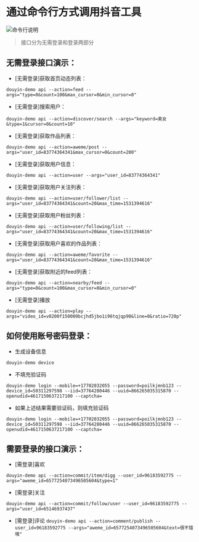 # 通过命令行方式调用抖音工具

![命令行说明](http://wx2.sinaimg.cn/mw690/0060lm7Tly1ft7n3036r4j30gs085t9v.jpg)

>接口分为无需登录和登录两部分


## 无需登录接口演示：
+ [无需登录]获取首页动态列表：

`douyin-demo api --action=feed --args="type=0&count=100&max_cursor=0&min_cursor=0"`

+ [无需登录]搜索用户：

`douyin-demo api --action=discover/search --args="keyword=美女&type=1&cursor=0&count=10"`

+ [无需登录]获取作品列表：

`douyin-demo api --action=aweme/post --args="user_id=83774364341&max_cursor=0&count=200"`

+ [无需登录]获取用户信息：

`douyin-demo api --action=user --args="user_id=83774364341"`

+ [无需登录]获取用户关注列表：

`douyin-demo api --action=user/follower/list --args="user_id=83774364341&count=20&max_time=1531394616"`

+ [无需登录]获取用户粉丝列表：

`douyin-demo api --action=user/following/list --args="user_id=83774364341&count=20&max_time=1531394616"`

+ [无需登录]获取用户喜欢的作品列表：

`douyin-demo api --action=aweme/favorite --args="user_id=83774364341&count=20&max_time=1531394616"`

+ [无需登录]获取附近的feed列表：

`douyin-demo api --action=nearby/feed --args="type=0&count=100&max_cursor=0&min_cursor=0"`


+ [无需登录]播放 

`douyin-demo api --action=play --args="video_id=v0200f150000bcjhd5jbo1i96tqjqp90&line=0&ratio=720p"`

## 如何使用账号密码登录：

+ 生成设备信息

`douyin-demo device`

+ 不填充验证码

`douyin-demo login --mobile=+17702032055 --password=poilkjmnb123 --device_id=50311297598 --iid=37764280446 --uuid=866265035315870 --openudid=4617150637217100 --captcha=`

+ 如果上述结果需要验证码，则填充验证码

`douyin-demo login --mobile=+17702032055 --password=poilkjmnb123 --device_id=50311297598 --iid=37764280446 --uuid=866265035315870 --openudid=4617150637217100 --captcha=`


## 需要登录的接口演示：

+ [需登录]喜欢 

`douyin-demo api --action=commit/item/digg --user_id=96183592775 --args="aweme_id=6577254073496505604&type=1"`

+ [需登录]关注 

`douyin-demo api --action=commit/follow/user --user_id=96183592775 --args="user_id=65146937437"`

+ [需登录]评论 
`douyin-demo api --action=comment/publish --user_id=96183592775 --args="aweme_id=6577254073496505604&text=很不错哦"`

